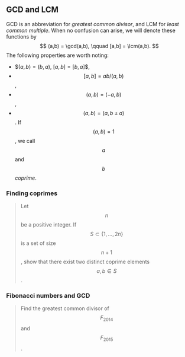 ## GCD and LCM

GCD is an abbreviation for *greatest common divisor*, and LCM for *least common multiple*. When no confusion can arise, we will denote these functions by
$$
(a,b) = \gcd(a,b), \qquad
[a,b] = \lcm(a,b).
$$
The following properties are worth noting:
* $$(a,b) = (b,a)$, $[a,b] = [b,a]$$,
* $$[a,b] = a b / (a,b)$$,
* $$(a,b) = (-a, b)$$,
* $$(a,b) = (a, b \pm a)$$.
If $$(a,b) = 1$$, we call $$a$$ and $$b$$ *coprime*.


### Finding coprimes

> Let $$n$$ be a positive integer. If $$S \subset \{1, \dots, 2n\}$$ is a set of size $$n+1$$, show that there exist two distinct coprime elements $$a, b \in S$$.


### Fibonacci numbers and GCD

> Find the greatest common divisor of $$F_{2014}$$ and $$F_{2015}$$.


